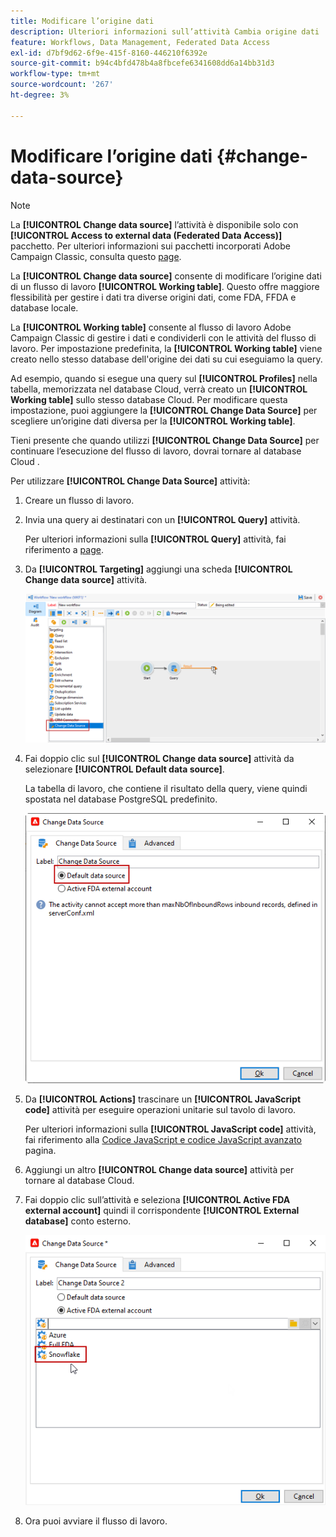 ```yaml
---
title: Modificare l’origine dati
description: Ulteriori informazioni sull’attività Cambia origine dati
feature: Workflows, Data Management, Federated Data Access
exl-id: d7bf9d62-6f9e-415f-8160-446210f6392e
source-git-commit: b94c4bfd478b4a8fbcefe6341608dd6a14bb31d3
workflow-type: tm+mt
source-wordcount: '267'
ht-degree: 3%

---
```


# Modificare l’origine dati {#change-data-source}

>[!NOTE]
>
> La **[!UICONTROL Change data source]** l’attività è disponibile solo con **[!UICONTROL Access to external data (Federated Data Access)]** pacchetto. Per ulteriori informazioni sui pacchetti incorporati Adobe Campaign Classic, consulta questo [page](../../installation/using/installing-campaign-standard-packages.md).

La **[!UICONTROL Change data source]** consente di modificare l’origine dati di un flusso di lavoro **[!UICONTROL Working table]**. Questo offre maggiore flessibilità per gestire i dati tra diverse origini dati, come FDA, FFDA e database locale.

La **[!UICONTROL Working table]** consente al flusso di lavoro Adobe Campaign Classic di gestire i dati e condividerli con le attività del flusso di lavoro.
Per impostazione predefinita, la **[!UICONTROL Working table]** viene creato nello stesso database dell&#39;origine dei dati su cui eseguiamo la query.

Ad esempio, quando si esegue una query sul **[!UICONTROL Profiles]** nella tabella, memorizzata nel database Cloud, verrà creato un **[!UICONTROL Working table]** sullo stesso database Cloud.
Per modificare questa impostazione, puoi aggiungere la **[!UICONTROL Change Data Source]** per scegliere un’origine dati diversa per la **[!UICONTROL Working table]**.

Tieni presente che quando utilizzi **[!UICONTROL Change Data Source]** per continuare l’esecuzione del flusso di lavoro, dovrai tornare al database Cloud .

Per utilizzare **[!UICONTROL Change Data Source]** attività:

1. Creare un flusso di lavoro.

1. Invia una query ai destinatari con un **[!UICONTROL Query]** attività.

   Per ulteriori informazioni sulla **[!UICONTROL Query]** attività, fai riferimento a [page](../../workflow/using/query.md#creating-a-query).

1. Da **[!UICONTROL Targeting]** aggiungi una scheda **[!UICONTROL Change data source]** attività.

   ![](assets/change-data-source.png)

1. Fai doppio clic sul **[!UICONTROL Change data source]** attività da selezionare **[!UICONTROL Default data source]**.

   La tabella di lavoro, che contiene il risultato della query, viene quindi spostata nel database PostgreSQL predefinito.

   ![](assets/change-data-source_2.png)

1. Da **[!UICONTROL Actions]** trascinare un **[!UICONTROL JavaScript code]** attività per eseguire operazioni unitarie sul tavolo di lavoro.

   Per ulteriori informazioni sulla **[!UICONTROL JavaScript code]** attività, fai riferimento alla [Codice JavaScript e codice JavaScript avanzato](../../workflow/using/sql-code-and-javascript-code.md#javascript-code) pagina.

1. Aggiungi un altro **[!UICONTROL Change data source]** attività per tornare al database Cloud.

1. Fai doppio clic sull’attività e seleziona **[!UICONTROL Active FDA external account]** quindi il corrispondente **[!UICONTROL External database]** conto esterno.

   ![](assets/change-data-source_3.png)

1. Ora puoi avviare il flusso di lavoro.
